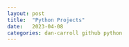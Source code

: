 ```yaml
---
layout: post
title:  "Python Projects"
date:   2023-04-08
categories: dan-carroll github python
---
```

